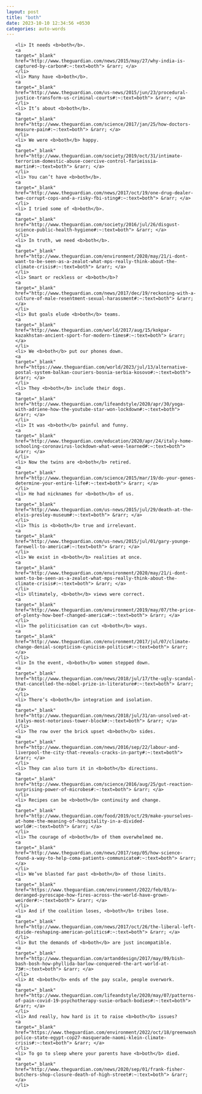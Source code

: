 ```yaml
---
layout: post
title: "both"
date: 2023-10-10 12:34:56 +0530
categories: auto-words
---
```

<ol>

    <li> It needs <b>both</b>.
    <a 
    target="_blank" 
    href="http://www.theguardian.com/news/2015/may/27/why-india-is-captured-by-carbon#:~:text=both"> &rarr; </a>
    </li>
    <li> Many have <b>both</b>.
    <a 
    target="_blank" 
    href="http://www.theguardian.com/us-news/2015/jun/23/procedural-justice-transform-us-criminal-courts#:~:text=both"> &rarr; </a>
    </li>
    <li> It’s about <b>both</b>.
    <a 
    target="_blank" 
    href="http://www.theguardian.com/science/2017/jan/25/how-doctors-measure-pain#:~:text=both"> &rarr; </a>
    </li>
    <li> We were <b>both</b> happy.
    <a 
    target="_blank" 
    href="http://www.theguardian.com/society/2019/oct/31/intimate-terrorism-domestic-abuse-coercive-control-farieissia-martin#:~:text=both"> &rarr; </a>
    </li>
    <li> You can’t have <b>both</b>.
    <a 
    target="_blank" 
    href="http://www.theguardian.com/news/2017/oct/19/one-drug-dealer-two-corrupt-cops-and-a-risky-fbi-sting#:~:text=both"> &rarr; </a>
    </li>
    <li> I tried some of <b>both</b>.
    <a 
    target="_blank" 
    href="http://www.theguardian.com/society/2016/jul/26/disgust-science-public-health-hygiene#:~:text=both"> &rarr; </a>
    </li>
    <li> In truth, we need <b>both</b>.
    <a 
    target="_blank" 
    href="http://www.theguardian.com/environment/2020/may/21/i-dont-want-to-be-seen-as-a-zealot-what-mps-really-think-about-the-climate-crisis#:~:text=both"> &rarr; </a>
    </li>
    <li> Smart or reckless or <b>both</b>?
    <a 
    target="_blank" 
    href="http://www.theguardian.com/news/2017/dec/19/reckoning-with-a-culture-of-male-resentment-sexual-harassment#:~:text=both"> &rarr; </a>
    </li>
    <li> But goals elude <b>both</b> teams.
    <a 
    target="_blank" 
    href="http://www.theguardian.com/world/2017/aug/15/kokpar-kazakhstan-ancient-sport-for-modern-times#:~:text=both"> &rarr; </a>
    </li>
    <li> We <b>both</b> put our phones down.
    <a 
    target="_blank" 
    href="https://www.theguardian.com/world/2023/jul/13/alternative-postal-system-balkan-couriers-bosnia-serbia-kosovo#:~:text=both"> &rarr; </a>
    </li>
    <li> They <b>both</b> include their dogs.
    <a 
    target="_blank" 
    href="http://www.theguardian.com/lifeandstyle/2020/apr/30/yoga-with-adriene-how-the-youtube-star-won-lockdown#:~:text=both"> &rarr; </a>
    </li>
    <li> It was <b>both</b> painful and funny.
    <a 
    target="_blank" 
    href="http://www.theguardian.com/education/2020/apr/24/italy-home-schooling-coronavirus-lockdown-what-weve-learned#:~:text=both"> &rarr; </a>
    </li>
    <li> Now the twins are <b>both</b> retired.
    <a 
    target="_blank" 
    href="http://www.theguardian.com/science/2015/mar/19/do-your-genes-determine-your-entire-life#:~:text=both"> &rarr; </a>
    </li>
    <li> He had nicknames for <b>both</b> of us.
    <a 
    target="_blank" 
    href="http://www.theguardian.com/us-news/2015/jul/29/death-at-the-elvis-presley-museum#:~:text=both"> &rarr; </a>
    </li>
    <li> This is <b>both</b> true and irrelevant.
    <a 
    target="_blank" 
    href="http://www.theguardian.com/us-news/2015/jul/01/gary-younge-farewell-to-america#:~:text=both"> &rarr; </a>
    </li>
    <li> We exist in <b>both</b> realities at once.
    <a 
    target="_blank" 
    href="http://www.theguardian.com/environment/2020/may/21/i-dont-want-to-be-seen-as-a-zealot-what-mps-really-think-about-the-climate-crisis#:~:text=both"> &rarr; </a>
    </li>
    <li> Ultimately, <b>both</b> views were correct.
    <a 
    target="_blank" 
    href="http://www.theguardian.com/environment/2019/may/07/the-price-of-plenty-how-beef-changed-america#:~:text=both"> &rarr; </a>
    </li>
    <li> The politicisation can cut <b>both</b> ways.
    <a 
    target="_blank" 
    href="http://www.theguardian.com/environment/2017/jul/07/climate-change-denial-scepticism-cynicism-politics#:~:text=both"> &rarr; </a>
    </li>
    <li> In the event, <b>both</b> women stepped down.
    <a 
    target="_blank" 
    href="http://www.theguardian.com/news/2018/jul/17/the-ugly-scandal-that-cancelled-the-nobel-prize-in-literature#:~:text=both"> &rarr; </a>
    </li>
    <li> There’s <b>both</b> integration and isolation.
    <a 
    target="_blank" 
    href="http://www.theguardian.com/news/2018/jul/31/an-unsolved-at-italys-most-notorious-tower-block#:~:text=both"> &rarr; </a>
    </li>
    <li> The row over the brick upset <b>both</b> sides.
    <a 
    target="_blank" 
    href="http://www.theguardian.com/news/2016/sep/22/labour-and-liverpool-the-city-that-reveals-cracks-in-party#:~:text=both"> &rarr; </a>
    </li>
    <li> They can also turn it in <b>both</b> directions.
    <a 
    target="_blank" 
    href="http://www.theguardian.com/science/2016/aug/25/gut-reaction-surprising-power-of-microbes#:~:text=both"> &rarr; </a>
    </li>
    <li> Recipes can be <b>both</b> continuity and change.
    <a 
    target="_blank" 
    href="http://www.theguardian.com/food/2019/oct/29/make-yourselves-at-home-the-meaning-of-hospitality-in-a-divided-world#:~:text=both"> &rarr; </a>
    </li>
    <li> The courage of <b>both</b> of them overwhelmed me.
    <a 
    target="_blank" 
    href="http://www.theguardian.com/news/2017/sep/05/how-science-found-a-way-to-help-coma-patients-communicate#:~:text=both"> &rarr; </a>
    </li>
    <li> We’ve blasted far past <b>both</b> of those limits.
    <a 
    target="_blank" 
    href="https://www.theguardian.com/environment/2022/feb/03/a-deranged-pyroscape-how-fires-across-the-world-have-grown-weirder#:~:text=both"> &rarr; </a>
    </li>
    <li> And if the coalition loses, <b>both</b> tribes lose.
    <a 
    target="_blank" 
    href="http://www.theguardian.com/news/2017/oct/26/the-liberal-left-divide-reshaping-american-politics#:~:text=both"> &rarr; </a>
    </li>
    <li> But the demands of <b>both</b> are just incompatible.
    <a 
    target="_blank" 
    href="http://www.theguardian.com/artanddesign/2017/may/09/bish-bash-bosh-how-phyllida-barlow-conquered-the-art-world-at-73#:~:text=both"> &rarr; </a>
    </li>
    <li> At <b>both</b> ends of the pay scale, people overwork.
    <a 
    target="_blank" 
    href="http://www.theguardian.com/lifeandstyle/2020/may/07/patterns-of-pain-covid-19-psychotherapy-susie-orbach-bodies#:~:text=both"> &rarr; </a>
    </li>
    <li> And really, how hard is it to raise <b>both</b> issues?
    <a 
    target="_blank" 
    href="https://www.theguardian.com/environment/2022/oct/18/greenwashing-police-state-egypt-cop27-masquerade-naomi-klein-climate-crisis#:~:text=both"> &rarr; </a>
    </li>
    <li> To go to sleep where your parents have <b>both</b> died.
    <a 
    target="_blank" 
    href="http://www.theguardian.com/news/2020/sep/01/frank-fisher-butchers-shop-closure-death-of-high-street#:~:text=both"> &rarr; </a>
    </li>